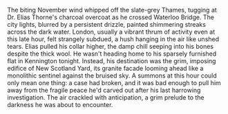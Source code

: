 The biting November wind whipped off the slate-grey Thames, tugging at Dr. Elias Thorne's charcoal overcoat as he crossed Waterloo Bridge.  The city lights, blurred by a persistent drizzle, painted shimmering streaks across the dark water. London, usually a vibrant thrum of activity even at this late hour, felt strangely subdued, a hush hanging in the air like unshed tears. Elias pulled his collar higher, the damp chill seeping into his bones despite the thick wool.  He wasn't heading home to his sparsely furnished flat in Kennington tonight. Instead, his destination was the grim, imposing edifice of New Scotland Yard, its granite facade looming ahead like a monolithic sentinel against the bruised sky. A summons at this hour could only mean one thing: a case had broken, and it was bad enough to pull him away from the fragile peace he'd carved out after his last harrowing investigation. The air crackled with anticipation, a grim prelude to the darkness he was about to encounter.
